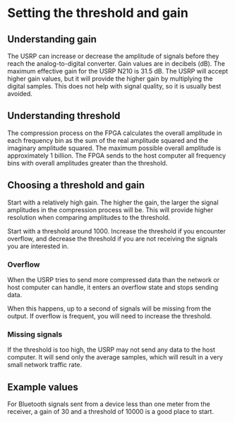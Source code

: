 # Setting the threshold and gain

## Understanding gain

The USRP can increase or decrease the amplitude of signals before they reach
the analog-to-digital converter. Gain values are in decibels (dB). The maximum
effective gain for the USRP N210 is 31.5 dB. The USRP will accept higher
gain values, but it will provide the higher gain by multiplying the digital
samples. This does not help with signal quality, so it is usually best avoided.

## Understanding threshold

The compression process on the FPGA calculates the overall amplitude in each
frequency bin as the sum of the real amplitude squared and the imaginary
amplitude squared. The maximum possible overall amplitude is approximately
1 billion. The FPGA sends to the host computer all frequency bins with
overall amplitudes greater than the threshold.

## Choosing a threshold and gain

Start with a relatively high gain. The higher the gain, the larger the signal
amplitudes in the compression process will be. This will provide higher
resolution when comparing amplitudes to the threshold.

Start with a threshold around 1000. Increase the threshold if you encounter
overflow, and decrease the threshold if you are not receiving the signals
you are interested in.

### Overflow

When the USRP tries to send more compressed data than the network or host
computer can handle, it enters an overflow state and stops sending data.

When this happens, up to a second of signals will be missing from the output.
If overflow is frequent, you will need to increase the threshold.

### Missing signals

If the threshold is too high, the USRP may not send any data to the host
computer. It will send only the average samples, which will result in a
very small network traffic rate.

## Example values

For Bluetooth signals sent from a device less than one meter from the receiver,
a gain of 30 and a threshold of 10000 is a good place to start.
